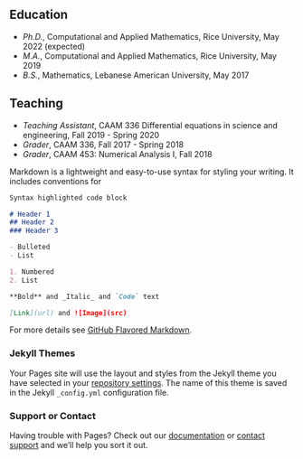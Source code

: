 ## Education 
- _Ph.D._, Computational and Applied Mathematics, Rice University, May 2022 (expected)
- _M.A._, Computational and Applied Mathematics, Rice University, May 2019
- _B.S._, Mathematics, Lebanese American University, May 2017 

## Teaching
- _Teaching Assistant_, CAAM 336 Differential equations in science and engineering,
Fall 2019 - Spring 2020
- _Grader_, CAAM 336, Fall 2017 - Spring 2018
- _Grader_, CAAM 453: Numerical Analysis I, Fall 2018

Markdown is a lightweight and easy-to-use syntax for styling your writing. It includes conventions for

```markdown
Syntax highlighted code block

# Header 1
## Header 2
### Header 3

- Bulleted
- List

1. Numbered
2. List

**Bold** and _Italic_ and `Code` text

[Link](url) and ![Image](src)
```

For more details see [GitHub Flavored Markdown](https://guides.github.com/features/mastering-markdown/).

### Jekyll Themes

Your Pages site will use the layout and styles from the Jekyll theme you have selected in your [repository settings](https://github.com/ramimasri/ramimasri.github.io/settings). The name of this theme is saved in the Jekyll `_config.yml` configuration file.

### Support or Contact

Having trouble with Pages? Check out our [documentation](https://docs.github.com/categories/github-pages-basics/) or [contact support](https://github.com/contact) and we’ll help you sort it out.
